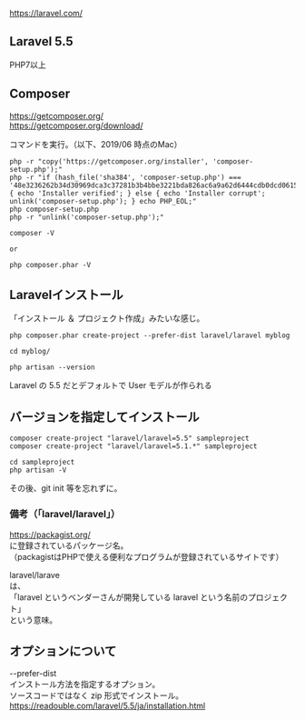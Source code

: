 https://laravel.com/
## Laravel 5.5
PHP7以上  



## Composer
https://getcomposer.org/  
https://getcomposer.org/download/  

コマンドを実行。（以下、2019/06 時点のMac）
```
php -r "copy('https://getcomposer.org/installer', 'composer-setup.php');"
php -r "if (hash_file('sha384', 'composer-setup.php') === '48e3236262b34d30969dca3c37281b3b4bbe3221bda826ac6a9a62d6444cdb0dcd0615698a5cbe587c3f0fe57a54d8f5') { echo 'Installer verified'; } else { echo 'Installer corrupt'; unlink('composer-setup.php'); } echo PHP_EOL;"
php composer-setup.php
php -r "unlink('composer-setup.php');"
```

```
composer -V

or

php composer.phar -V
```

## Laravelインストール
「インストール ＆ プロジェクト作成」みたいな感じ。
```
php composer.phar create-project --prefer-dist laravel/laravel myblog

cd myblog/

php artisan --version
```
Laravel の 5.5 だとデフォルトで User モデルが作られる


## バージョンを指定してインストール
```
composer create-project "laravel/laravel=5.5" sampleproject
composer create-project "laravel/laravel=5.1.*" sampleproject

cd sampleproject
php artisan -V
```
その後、git init 等を忘れずに。  


### 備考（「laravel/laravel」）
https://packagist.org/  
に登録されているパッケージ名。  
（packagistはPHPで使える便利なプログラムが登録されているサイトです）  

laravel/larave  
は、  
「laravel というベンダーさんが開発している laravel という名前のプロジェクト」  
という意味。  


## オプションについて
--prefer-dist  
インストール方法を指定するオプション。  
ソースコードではなく zip 形式でインストール。  
https://readouble.com/laravel/5.5/ja/installation.html  



